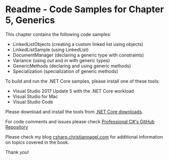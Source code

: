# Readme - Code Samples for Chapter 5, Generics

This chapter contains the following code samples:

* LinkedListObjects (creating a custom linked list using objects)
* LinkedListSample (using LinkedList<T>)
* DocumentManager (declaring a generic type with constraints)
* Variance (using *out* and *in* with generic types)
* GenericMethods (declaring and using generic methods)
* Specialization (specialization of generic methods) 

To build and run the .NET Core samples, please install one of these tools:

* Visual Studio 2017 Update 5 with the .NET Core workload
* Visual Studio for Mac
* Visual Studio Code

Please download and install the tools from [.NET Core downloads](https://www.microsoft.com/net/core).
 
For code comments and issues please check [Professional C#'s GitHub Repository](https://github.com/ProfessionalCSharp/ProfessionalCSharp7)

Please check my blog [csharp.christiannagel.com](https://csharp.christiannagel.com "csharp.christiannagel.com") for additional information on topics covered in the book.

Thank you!